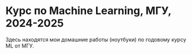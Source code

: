 # Курс по Machine Learning, МГУ, 2024-2025
Здесь находятся мои домашние работы (ноутбуки) по годовому курсу ML от МГУ.
